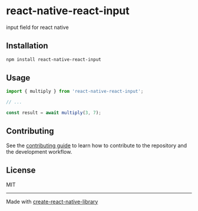 # react-native-react-input

input field for react native

## Installation

```sh
npm install react-native-react-input
```

## Usage

```js
import { multiply } from 'react-native-react-input';

// ...

const result = await multiply(3, 7);
```

## Contributing

See the [contributing guide](CONTRIBUTING.md) to learn how to contribute to the repository and the development workflow.

## License

MIT

---

Made with [create-react-native-library](https://github.com/callstack/react-native-builder-bob)
